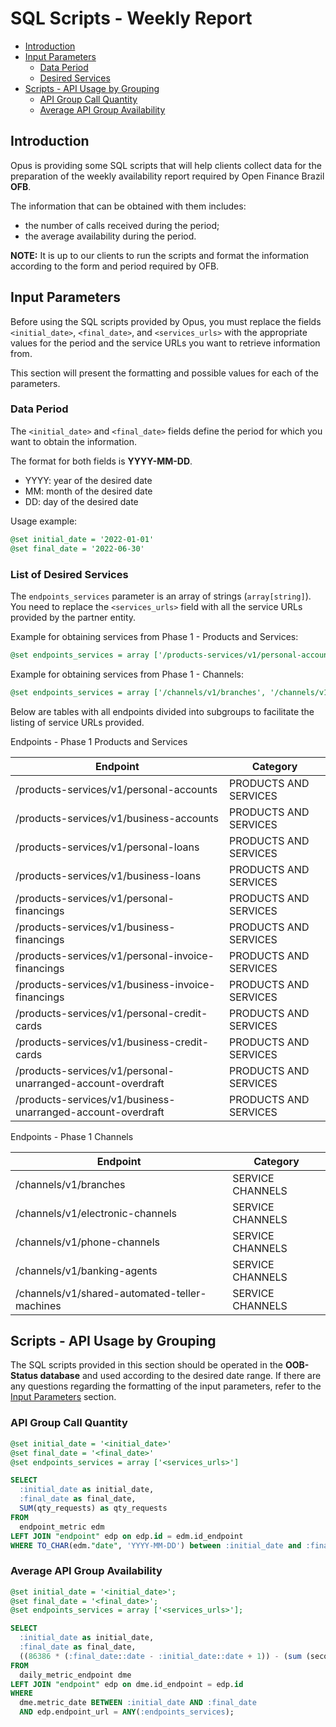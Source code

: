 # SQL Scripts - Weekly Report

- [Introduction](#introduction)
- [Input Parameters](#input-parameters)
  - [Data Period](#data-period)
  - [Desired Services](#desired-services)
- [Scripts - API Usage by Grouping](#scripts---api-usage-by-grouping)
  - [API Group Call Quantity](#api-group-call-quantity)
  - [Average API Group Availability](#average-api-group-availability)

## Introduction

Opus is providing some SQL scripts that will help clients collect data for the preparation of the weekly availability report required by Open Finance Brazil **OFB**.

The information that can be obtained with them includes:

- the number of calls received during the period;
- the average availability during the period.

**NOTE:** It is up to our clients to run the scripts and format the information according to the form and period required by OFB.

## Input Parameters

Before using the SQL scripts provided by Opus, you must replace the fields `<initial_date>`, `<final_date>`, and `<services_urls>` with the appropriate values for the period and the service URLs you want to retrieve information from.

This section will present the formatting and possible values for each of the parameters.

### Data Period

The `<initial_date>` and `<final_date>` fields define the period for which you want to obtain the information.

The format for both fields is **YYYY-MM-DD**.

- YYYY: year of the desired date
- MM: month of the desired date
- DD: day of the desired date

Usage example:

```sql
@set initial_date = '2022-01-01'
@set final_date = '2022-06-30'
```

### List of Desired Services

The `endpoints_services` parameter is an array of strings (`array[string]`). You need to replace the `<services_urls>` field with all the service URLs provided by the partner entity.

Example for obtaining services from Phase 1 - Products and Services:

```sql
@set endpoints_services = array ['/products-services/v1/personal-accounts', '/products-services/v1/business-accounts', '/products-services/v1/personal-loans', '/products-services/v1/business-loans', '/products-services/v1/personal-financings', '/products-services/v1/business-financings', '/products-services/v1/personal-invoice-financings', '/products-services/v1/business-invoice-financings', '/products-services/v1/personal-credit-cards', '/products-services/v1/business-credit-cards', '/products-services/v1/personal-unarranged-account-overdraft', '/products-services/v1/business-unarranged-account-overdraft']
```

Example for obtaining services from Phase 1 - Channels:

```sql
@set endpoints_services = array ['/channels/v1/branches', '/channels/v1/electronic-channels', '/channels/v1/phone-channels', '/channels/v1/banking-agents', '/channels/v1/shared-automated-teller-machines']
```

Below are tables with all endpoints divided into subgroups to facilitate the listing of service URLs provided.

Endpoints - Phase 1 Products and Services

| Endpoint                                                    | Category              |
| ----------------------------------------------------------- | --------------------- |
| /products-services/v1/personal-accounts                     | PRODUCTS AND SERVICES |
| /products-services/v1/business-accounts                     | PRODUCTS AND SERVICES |
| /products-services/v1/personal-loans                        | PRODUCTS AND SERVICES |
| /products-services/v1/business-loans                        | PRODUCTS AND SERVICES |
| /products-services/v1/personal-financings                   | PRODUCTS AND SERVICES |
| /products-services/v1/business-financings                   | PRODUCTS AND SERVICES |
| /products-services/v1/personal-invoice-financings           | PRODUCTS AND SERVICES |
| /products-services/v1/business-invoice-financings           | PRODUCTS AND SERVICES |
| /products-services/v1/personal-credit-cards                 | PRODUCTS AND SERVICES |
| /products-services/v1/business-credit-cards                 | PRODUCTS AND SERVICES |
| /products-services/v1/personal-unarranged-account-overdraft | PRODUCTS AND SERVICES |
| /products-services/v1/business-unarranged-account-overdraft | PRODUCTS AND SERVICES |

Endpoints - Phase 1 Channels

| Endpoint                                                    | Category              |
| ----------------------------------------------------------- | --------------------- |
| /channels/v1/branches                                       | SERVICE CHANNELS      |
| /channels/v1/electronic-channels                            | SERVICE CHANNELS      |
| /channels/v1/phone-channels                                 | SERVICE CHANNELS      |
| /channels/v1/banking-agents                                 | SERVICE CHANNELS      |
| /channels/v1/shared-automated-teller-machines               | SERVICE CHANNELS      |

## Scripts - API Usage by Grouping

The SQL scripts provided in this section should be operated in the **OOB-Status database** and used according to the desired date range.
If there are any questions regarding the formatting of the input parameters, refer to the [Input Parameters](#input-parameters) section.

### API Group Call Quantity

```sql
@set initial_date = '<initial_date>'
@set final_date = '<final_date>'
@set endpoints_services = array ['<services_urls>']

SELECT
  :initial_date as initial_date,
  :final_date as final_date,
  SUM(qty_requests) as qty_requests
FROM
  endpoint_metric edm 
LEFT JOIN "endpoint" edp on edp.id = edm.id_endpoint
WHERE TO_CHAR(edm."date", 'YYYY-MM-DD') between :initial_date and :final_date AND edp.endpoint_url = ANY(:endpoints_services);
```

### Average API Group Availability

```sql
@set initial_date = '<initial_date>';
@set final_date = '<final_date>';
@set endpoints_services = array ['<services_urls>'];

SELECT
  :initial_date as initial_date,
  :final_date as final_date,
  ((86386 * (:final_date::date - :initial_date::date + 1)) - (sum (seconds_downtime))) / (86386 * (:final_date::date - :initial_date::date + 1))::decimal as perc_online
FROM
  daily_metric_endpoint dme
LEFT JOIN "endpoint" edp on dme.id_endpoint = edp.id
WHERE
  dme.metric_date BETWEEN :initial_date AND :final_date
  AND edp.endpoint_url = ANY(:endpoints_services);
```
